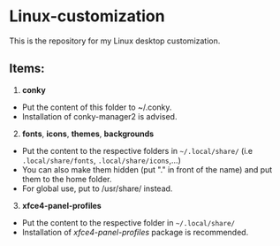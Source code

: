 # Linux-customization

This is the repository for my Linux desktop customization.

## Items:
1. **conky**
- Put the content of this folder to ~/.conky.
- Installation of conky-manager2 is advised.
2. **fonts**, **icons**, **themes**, **backgrounds**
- Put the content to the respective folders in ```~/.local/share/``` (i.e ```.local/share/fonts```, ```.local/share/icons```,...)
- You can also make them hidden (put "." in front of the name) and put them to the home folder.
- For global use, put to /usr/share/ instead.
3. **xfce4-panel-profiles**
- Put the content to the respective folder in ```~/.local/share/```
- Installation of *xfce4-panel-profiles* package is recommended.

